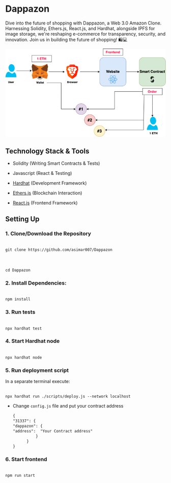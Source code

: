 # Dappazon

Dive into the future of shopping with Dappazon, a Web 3.0 Amazon Clone. Harnessing Solidity, Ethers.js, React.js, and Hardhat, alongside IPFS for image storage, we're reshaping e-commerce for transparency, security, and innovation. Join us in building the future of shopping! 🛍️💻

![Dappazon img.png](https://github.com/asimar007/Cross-Region-Migration-of-AWS-EBS-Volumes/blob/main/Screenshot/Dappazon%20img.png?raw=true)

## Technology Stack & Tools

- Solidity (Writing Smart Contracts & Tests)

- Javascript (React & Testing)

- [Hardhat](https://hardhat.org/) (Development Framework)

- [Ethers.js](https://docs.ethers.io/v5/) (Blockchain Interaction)

- [React.js](https://reactjs.org/) (Frontend Framework)

## Setting Up

### 1. Clone/Download the Repository

```

git clone https://github.com/asimar007/Dappazon



cd Dappazon

```

### 2. Install Dependencies:

```

npm install

```

### 3. Run tests

```

npx hardhat test

```

### 4. Start Hardhat node

```

npx hardhat node

```

### 5. Run deployment script

In a separate terminal execute:

```

npx hardhat run ./scripts/deploy.js --network localhost

```

- Change `config.js` file and put your contract address
  ```
  {
  "31337": {
  "dappazon": {
  "address":  "Your Contract address"
  			}
  		}
  }
  ```

### 6. Start frontend

```

npm run start

```
